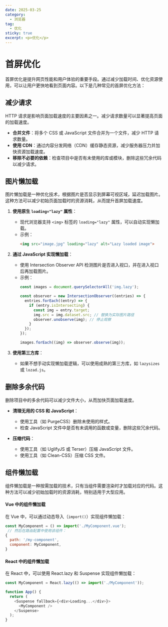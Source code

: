 ```yaml
---
date: 2025-03-25
category:
  - 浏览器
tag:
  - 优化
sticky: true
excerpt: <p>优化</p>
---
```


# 首屏优化
首屏优化是提升网页性能和用户体验的重要手段。通过减少加载时间、优化资源使用，可以让用户更快地看到页面内容。以下是几种常见的首屏优化方法：

## 减少请求
HTTP 请求是影响页面加载速度的主要因素之一。减少请求数量可以显著提高页面的加载速度。

- **合并文件**：将多个 CSS 或 JavaScript 文件合并为一个文件，减少 HTTP 请求数量。
- **使用 CDN**：通过内容分发网络（CDN）缓存静态资源，减少服务器压力并加快资源加载速度。
- **移除不必要的依赖**：检查项目中是否有未使用的库或模块，删除这些冗余代码以减少请求。

## 图片懒加载

图片懒加载是一种优化技术，根据图片是否显示到屏幕可视区域，延迟加载图片。这种方法可以减少初始页面加载时的资源消耗，从而提升首屏加载速度。
1. **使用原生 `loading="lazy"` 属性**：
   - 现代浏览器支持 `<img>` 标签的 `loading="lazy"` 属性，可以自动实现懒加载。
   - 示例：
     ```html
     <img src="image.jpg" loading="lazy" alt="Lazy loaded image">
     ```

2. **通过 JavaScript 实现懒加载**：
   - 使用 Intersection Observer API 检测图片是否进入视口，并在进入视口后再加载图片。
   - 示例：
     ```javascript
     const images = document.querySelectorAll('img.lazy');

     const observer = new IntersectionObserver((entries) => {
       entries.forEach((entry) => {
         if (entry.isIntersecting) {
           const img = entry.target;
           img.src = img.dataset.src; // 替换为实际图片路径
           observer.unobserve(img); // 停止观察
         }
       });
     });

     images.forEach((img) => observer.observe(img));
     ```

3. **使用第三方库**：
   - 如果不想手动实现懒加载逻辑，可以使用成熟的第三方库，如 `lazysizes` 或 `lozad.js`。

## 删除多余代码
删除项目中的多余代码可以减少文件大小，从而加快页面加载速度。

- **清理无用的 CSS 和 JavaScript**：
  - 使用工具（如 PurgeCSS）删除未使用的样式。
  - 检查 JavaScript 文件中是否有未调用的函数或变量，删除这些冗余代码。

- **压缩代码**：
  - 使用工具（如 UglifyJS 或 Terser）压缩 JavaScript 文件。
  - 使用工具（如 Clean-CSS）压缩 CSS 文件。

## 组件懒加载
组件懒加载是一种按需加载的技术，只有当组件需要渲染时才加载对应的代码。这种方法可以减少初始加载时的资源消耗，特别适用于大型应用。
#### Vue 中的组件懒加载

在 Vue 中，可以通过动态导入（`import()`）实现组件懒加载：

```javascript
const MyComponent = () => import('./MyComponent.vue');
 // 然后在路由配置中使用该组件：
{
  path: '/my-component',
  component: MyComponent,
}
```
#### React 中的组件懒加载
在 React 中，可以使用 React.lazy 和 Suspense 实现组件懒加载：
```javascript
const MyComponent = React.lazy(() => import('./MyComponent'));

function App() {
  return (
    <Suspense fallback={<div>Loading...</div>}>
      <MyComponent />
    </Suspense>
  );
}
```

